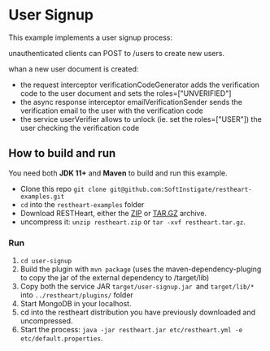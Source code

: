 # User Signup

This example implements a user signup process:

unauthenticated clients can POST to /users to create new users. 

whan a new user document is created:
- the request interceptor verificationCodeGenerator adds the verification code to the user document and sets the roles=["UNVERIFIED"]
- the async response interceptor emailVerificationSender sends the verification email to the user with the verification code
- the service userVerifier allows to unlock (ie. set the roles=["USER"]) the user checking the verification code

## How to build and run

You need both **JDK 11+** and **Maven** to build and run this example.

-   Clone this repo `git clone git@github.com:SoftInstigate/restheart-examples.git`
-   `cd` into the `restheart-examples` folder
-   Download RESTHeart, either the [ZIP](https://github.com/SoftInstigate/restheart/releases/download/5.0.0/restheart.zip) or [TAR.GZ](https://github.com/SoftInstigate/restheart/releases/download/5.0.0/restheart.tar.gz) archive.
-   uncompress it: `unzip restheart.zip` or `tar -xvf restheart.tar.gz`.

### Run

1. `cd user-signup`
1. Build the plugin with `mvn package` (uses the maven-dependency-pluging to copy the jar of the external dependency to /target/lib)
1. Copy both the service JAR `target/user-signup.jar `and `target/lib/*` into `../restheart/plugins/` folder
1. Start MongoDB in your localhost.
1. cd into the restheart distribution you have previously downloaded and uncompressed.
1. Start the process: `java -jar restheart.jar etc/restheart.yml -e etc/default.properties`.
